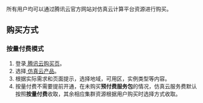所有用户均可以通过腾讯云官方网站对仿真云计算平台资源进行购买。

## 购买方式

### 按量付费模式
1. 登录[ 腾讯云购买页](https://buy.cloud.tencent.com/cloudsim/cluster)。
2. 选择[ 仿真云产品](https://cloud.tencent.com/product/cloudsim)。
3. 根据实际需求和页面提示，选择地域，可用区，实例类型等内容。
4. 按量付费不需要提前开通，在未购买**预付费服务包**的情况，仿真云服务费默认按照**按量付费**收取，其余相应集群资源根据用户购买时选择方式收取。

